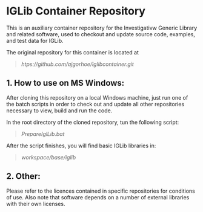 # IGLib Container Repository

This is an auxiliary container repository for the Investigativw Generic Library and related software, used to checkout and update source code, examples, and test data for IGLib.

The original repository for this container is located at

> *htps://github.com/ajgorhoe/iglibcontainer.git*

## 1. How to use on MS Windows:

After cloning this repository on a local Windows machine, just run one of the batch scripts in order to check out and update all other repositories necessary to view, build and run the code.

In the root directory of the cloned repository, tun the following script:

> *PrepareIglLib.bat*

After the script finishes, you will find basic IGLib libraries in:

> *workspace/base/iglib*


## 2. Other:


Please refer to the licences contained in specific repositories for conditions of use. Also note that software depends on a number of external libraries with their own licenses.

